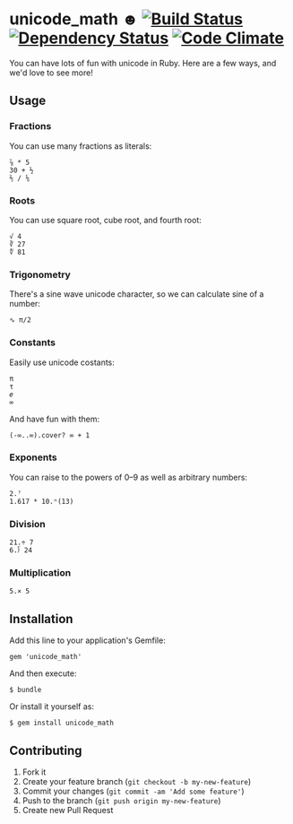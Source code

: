 # unicode_math ☻ [![Build Status](https://secure.travis-ci.org/collectiveidea/unicode_math.png)](http://travis-ci.org/collectiveidea/unicode_math) [![Dependency Status](https://gemnasium.com/collectiveidea/unicode_math.png)](https://gemnasium.com/collectiveidea/unicode_math) [![Code Climate](https://codeclimate.com/badge.png)](https://codeclimate.com/github/collectiveidea/unicode_math)

You can have lots of fun with unicode in Ruby. Here are a few ways, and we'd love to see more!

## Usage

### Fractions

You can use many fractions as literals:

    ⅞ * 5
    30 + ½
    ⅖ / ⅙

### Roots

You can use square root, cube root, and fourth root:

    √ 4
    ∛ 27
    ∜ 81

### Trigonometry

There's a sine wave unicode character, so we can calculate sine of a number:

    ∿ π/2

### Constants

Easily use unicode costants:

    π
    τ
    𝑒
    ∞

And have fun with them:

    (-∞..∞).cover? ∞ + 1

### Exponents

You can raise to the powers of 0–9 as well as arbitrary numbers:

    2.⁷
    1.617 * 10.ⁿ(13)

### Division

    21.÷ 7
    6.⟌ 24

### Multiplication

    5.× 5

## Installation

Add this line to your application's Gemfile:

    gem 'unicode_math'

And then execute:

    $ bundle

Or install it yourself as:

    $ gem install unicode_math

## Contributing

1. Fork it
2. Create your feature branch (`git checkout -b my-new-feature`)
3. Commit your changes (`git commit -am 'Add some feature'`)
4. Push to the branch (`git push origin my-new-feature`)
5. Create new Pull Request
